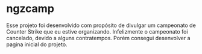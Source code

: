 # ngzcamp
Esse projeto foi desenvolvido com propósito de divulgar um campeonato de Counter Strike que eu estive organizando. Infelizmente o campeonato foi cancelado, devido a alguns contratempos. Porém consegui desenvolver a pagina inicial do projeto.
